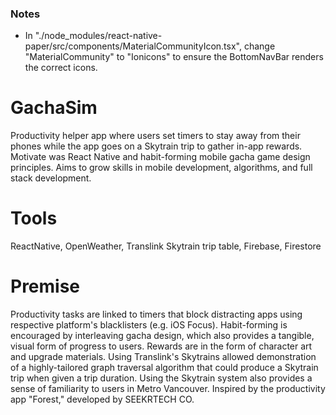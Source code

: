 ### Notes

- In "./node_modules/react-native-paper/src/components/MaterialCommunityIcon.tsx", change "MaterialCommunity" to "Ionicons" to ensure the BottomNavBar renders the correct icons.

# GachaSim

Productivity helper app where users set timers to stay away from their phones while the app goes on a Skytrain trip to gather in-app rewards.
Motivate was React Native and habit-forming mobile gacha game design principles. Aims to grow skills in mobile development, algorithms, and full stack development.

# Tools

ReactNative, OpenWeather, Translink Skytrain trip table, Firebase, Firestore

# Premise

Productivity tasks are linked to timers that block distracting apps using respective platform's blacklisters (e.g. iOS Focus). Habit-forming is
encouraged by interleaving gacha design, which also provides a tangible, visual form of progress to users. Rewards are in the form of character art and
upgrade materials. Using Translink's Skytrains allowed demonstration of a highly-tailored graph traversal algorithm that could produce a Skytrain
trip when given a trip duration. Using the Skytrain system also provides a sense of familiarity to users in Metro Vancouver.
Inspired by the productivity app "Forest," developed by SEEKRTECH CO.
